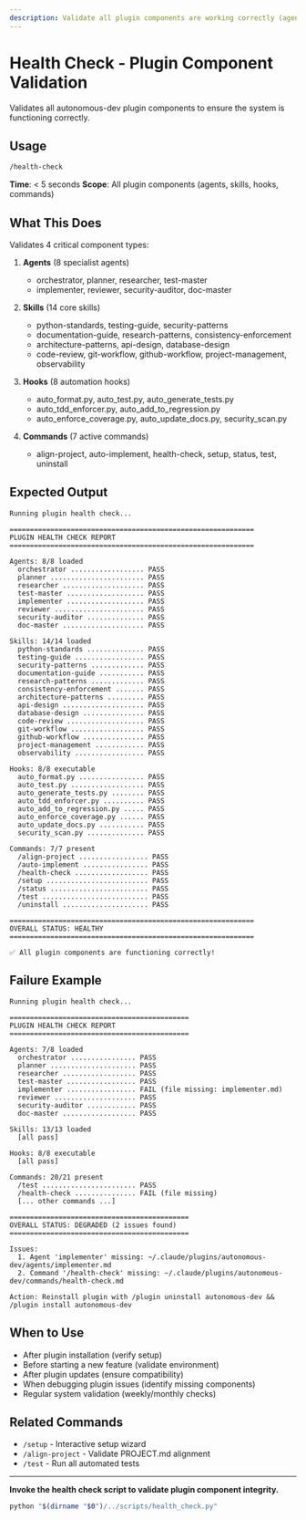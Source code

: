 ```yaml
---
description: Validate all plugin components are working correctly (agents, skills, hooks, commands)
---
```


# Health Check - Plugin Component Validation

Validates all autonomous-dev plugin components to ensure the system is functioning correctly.

## Usage

```bash
/health-check
```

**Time**: < 5 seconds
**Scope**: All plugin components (agents, skills, hooks, commands)

## What This Does

Validates 4 critical component types:

1. **Agents** (8 specialist agents)
   - orchestrator, planner, researcher, test-master
   - implementer, reviewer, security-auditor, doc-master

2. **Skills** (14 core skills)
   - python-standards, testing-guide, security-patterns
   - documentation-guide, research-patterns, consistency-enforcement
   - architecture-patterns, api-design, database-design
   - code-review, git-workflow, github-workflow, project-management, observability

3. **Hooks** (8 automation hooks)
   - auto_format.py, auto_test.py, auto_generate_tests.py
   - auto_tdd_enforcer.py, auto_add_to_regression.py
   - auto_enforce_coverage.py, auto_update_docs.py, security_scan.py

4. **Commands** (7 active commands)
   - align-project, auto-implement, health-check, setup, status, test, uninstall

## Expected Output

```
Running plugin health check...

============================================================
PLUGIN HEALTH CHECK REPORT
============================================================

Agents: 8/8 loaded
  orchestrator .................. PASS
  planner ....................... PASS
  researcher .................... PASS
  test-master ................... PASS
  implementer ................... PASS
  reviewer ...................... PASS
  security-auditor .............. PASS
  doc-master .................... PASS

Skills: 14/14 loaded
  python-standards .............. PASS
  testing-guide ................. PASS
  security-patterns ............. PASS
  documentation-guide ........... PASS
  research-patterns ............. PASS
  consistency-enforcement ....... PASS
  architecture-patterns ......... PASS
  api-design .................... PASS
  database-design ............... PASS
  code-review ................... PASS
  git-workflow .................. PASS
  github-workflow ............... PASS
  project-management ............ PASS
  observability ................. PASS

Hooks: 8/8 executable
  auto_format.py ................ PASS
  auto_test.py .................. PASS
  auto_generate_tests.py ........ PASS
  auto_tdd_enforcer.py .......... PASS
  auto_add_to_regression.py ..... PASS
  auto_enforce_coverage.py ...... PASS
  auto_update_docs.py ........... PASS
  security_scan.py .............. PASS

Commands: 7/7 present
  /align-project ................. PASS
  /auto-implement ................ PASS
  /health-check .................. PASS
  /setup ......................... PASS
  /status ........................ PASS
  /test .......................... PASS
  /uninstall ..................... PASS

============================================================
OVERALL STATUS: HEALTHY
============================================================

✅ All plugin components are functioning correctly!
```

## Failure Example

```
Running plugin health check...

============================================
PLUGIN HEALTH CHECK REPORT
============================================

Agents: 7/8 loaded
  orchestrator ................ PASS
  planner ..................... PASS
  researcher .................. PASS
  test-master ................. PASS
  implementer ................. FAIL (file missing: implementer.md)
  reviewer .................... PASS
  security-auditor ............ PASS
  doc-master .................. PASS

Skills: 13/13 loaded
  [all pass]

Hooks: 8/8 executable
  [all pass]

Commands: 20/21 present
  /test ....................... PASS
  /health-check ............... FAIL (file missing)
  [... other commands ...]

============================================
OVERALL STATUS: DEGRADED (2 issues found)
============================================

Issues:
  1. Agent 'implementer' missing: ~/.claude/plugins/autonomous-dev/agents/implementer.md
  2. Command '/health-check' missing: ~/.claude/plugins/autonomous-dev/commands/health-check.md

Action: Reinstall plugin with /plugin uninstall autonomous-dev && /plugin install autonomous-dev
```

## When to Use

- After plugin installation (verify setup)
- Before starting a new feature (validate environment)
- After plugin updates (ensure compatibility)
- When debugging plugin issues (identify missing components)
- Regular system validation (weekly/monthly checks)

## Related Commands

- `/setup` - Interactive setup wizard
- `/align-project` - Validate PROJECT.md alignment
- `/test` - Run all automated tests

---

**Invoke the health check script to validate plugin component integrity.**

```bash
python "$(dirname "$0")/../scripts/health_check.py"
```
